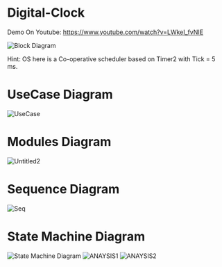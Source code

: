 # Digital-Clock
Demo On Youtube: 
    https://www.youtube.com/watch?v=LWkeI_fvNIE
    
![Block Diagram](https://user-images.githubusercontent.com/51443318/95990021-4b9e9a00-0e2b-11eb-93e9-de58bccea198.PNG)


Hint: OS here is a Co-operative scheduler based on Timer2 with Tick = 5 ms.
# UseCase Diagram
![UseCase](https://user-images.githubusercontent.com/51443318/99596821-9fd70400-29ff-11eb-9745-bdc11d7d219c.png)
# Modules Diagram
![Untitled2](https://user-images.githubusercontent.com/51443318/99533256-3f6ba680-29ae-11eb-891a-dcd0ae695947.png)
# Sequence Diagram
![Seq](https://user-images.githubusercontent.com/51443318/99717448-15031180-2ab2-11eb-8a3b-56c9fd77ba75.png)
# State Machine Diagram
![State Machine Diagram](https://user-images.githubusercontent.com/51443318/95990036-4fcab780-0e2b-11eb-90dd-9a1b4e7b3c3d.png)
![ANAYSIS1](https://user-images.githubusercontent.com/51443318/95990095-5fe29700-0e2b-11eb-8114-1d6fe8aeedc2.PNG)
![ANAYSIS2](https://user-images.githubusercontent.com/51443318/95990112-653fe180-0e2b-11eb-9e00-b3daaf449e1c.PNG)


